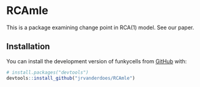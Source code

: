 # RCAmle

This is a package examining change point in RCA(1) model. See our paper.

## Installation

You can install the development version of funkycells from
[GitHub](https://github.com/) with:

``` r
# install.packages("devtools")
devtools::install_github("jrvanderdoes/RCAmle")
```
